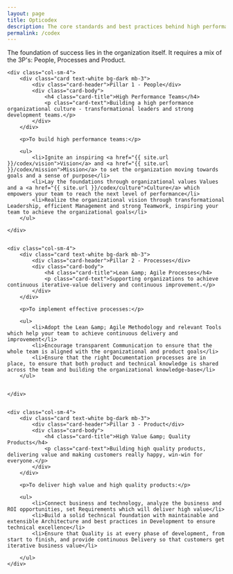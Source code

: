 ```yaml
---
layout: page
title: Opticodex
description: The core standards and best practices behind high performance IT organizations
permalink: /codex
---
```


The foundation of success lies in the organization itself. It requires a mix of the 3P's: People, Processes and Product.


<div class="row">

	<div class="col-sm-4">
		<div class="card text-white bg-dark mb-3">
			<div class="card-header">Pillar 1 - People</div>
			<div class="card-body">
				<h4 class="card-title">High Performance Teams</h4>
				<p class="card-text">Building a high performance organizational culture - transformational leaders and strong development teams.</p>
			</div>
		</div>
		
		<p>To build high performance teams:</p>
		
		<ul>
			<li>Ignite an inspiring <a href="{{ site.url }}/codex/vision">Vision</a> and <a href="{{ site.url }}/codex/mission">Mission</a> to set the organization moving towards goals and a sense of purpose</li>
			<li>Lay the foundations through organizational values Values and a <a href="{{ site.url }}/codex/culture">Culture</a> which empowers your team to reach the next level of performance</li>
			<li>Realize the organizational vision through transformational Leadership, efficient Management and strong Teamwork, inspiring your team to achieve the organizational goals</li>
		</ul>
				
	</div>
	
	
	<div class="col-sm-4">
		<div class="card text-white bg-dark mb-3">
			<div class="card-header">Pillar 2 - Processes</div>
			<div class="card-body">
				<h4 class="card-title">Lean &amp; Agile Processes</h4>
				<p class="card-text">Supporting organizations to achieve continuous iterative-value delivery and continuous improvement.</p>
			</div>
		</div>

		<p>To implement effective processes:</p>		

		<ul>
			<li>Adopt the Lean &amp; Agile Methodology and relevant Tools which help your team to achieve continuous delivery and improvement</li>
			<li>Encourage transparent Communication to ensure that the whole team is aligned with the organizational and product goals</li>
			<li>Ensure that the right Documentation processes are in place, to ensure that both product and technical knowledge is shared across the team and building the organizational knowledge-base</li>
		</ul>
		
		
	</div>
	
	
	<div class="col-sm-4">
		<div class="card text-white bg-dark mb-3">
			<div class="card-header">Pillar 3 - Product</div>
			<div class="card-body">
				<h4 class="card-title">High Value &amp; Quality Products</h4>
				<p class="card-text">Building high quality products, delivering value and making customers really happy, win-win for everyone.</p>
			</div>
		</div>
		
		<p>To deliver high value and high quality products:</p>
		
		<ul>
			<li>Connect business and technology, analyze the business and ROI opportunities, set Requirements which will deliver high value</li>
			<li>Build a solid technical foundation with maintainable and extensible Architecture and best practices in Development to ensure technical excellence</li>
			<li>Ensure that Quality is at every phase of development, from start to finish, and provide continuous Delivery so that customers get iterative business value</li>

		</ul>
	</div>
	
</div>

